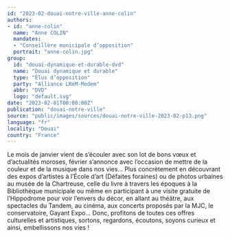 ```yaml
---
id: "2023-02-douai-notre-ville-anne-colin"
authors:
- id: "anne-colin"
  name: "Anne COLIN"
  mandates: 
  - "Conseillère municipale d’opposition"
  portrait: "anne-colin.jpg"
group:
  id: "douai-dynamique-et-durable-dvd"
  name: "Douai dynamique et durable"
  type: "Élus d’opposition"
  party: "Alliance LReM-Modem"
  abbr: "DVD"
  logo: "default.svg"
date: "2023-02-01T00:00:00Z"
publication: "douai-notre-ville"
source: "public/images/sources/douai-notre-ville-2023-02-p13.png"
language: "fr"
locality: "Douai"
country: "France"
---
```


Le mois de janvier vient de s’écouler avec son lot de bons vœux et d’actualités moroses, février s’annonce avec l’occasion de mettre de la couleur et de la musique dans nos vies… Plus concrètement en découvrant des expos d’artistes à l’École d’art (Défaites foraines) ou de photos urbaines au musée de la Chartreuse, celle du livre à travers les époques à la Bibliothèque municipale ou même en participant à une visite gratuite de l’Hippodrome pour voir l’envers du décor, en allant au théâtre, aux spectacles du Tandem, au cinéma, aux concerts proposés par la MJC, le conservatoire, Gayant Expo… Donc, profitons de toutes ces offres culturelles et artistiques, sortons, regardons, écoutons, soyons curieux et ainsi, embellissons nos vies !
